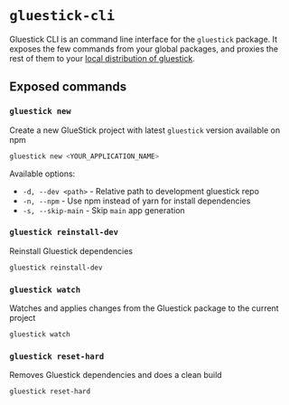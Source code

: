 # `gluestick-cli`
Gluestick CLI is an command line interface for the `gluestick` package. It exposes the few commands from your global packages, and proxies the rest of them to your [local distribution of gluestick](../packages/gluestick).

## Exposed commands

### `gluestick new`

Create a new GlueStick project with latest `gluestick` version available on npm

```bash
gluestick new <YOUR_APPLICATION_NAME>
```

Available options:

* `-d, --dev <path>` - Relative path to development gluestick repo
* `-n, --npm` - Use npm instead of yarn for install dependencies
* `-s, --skip-main` - Skip `main` app generation


### `gluestick reinstall-dev`

Reinstall Gluestick dependencies

```bash
gluestick reinstall-dev
```

### `gluestick watch`

Watches and applies changes from the Gluestick package to the current project

```bash
gluestick watch
```

### `gluestick reset-hard`

Removes Gluestick dependencies and does a clean build

```bash
gluestick reset-hard
```
